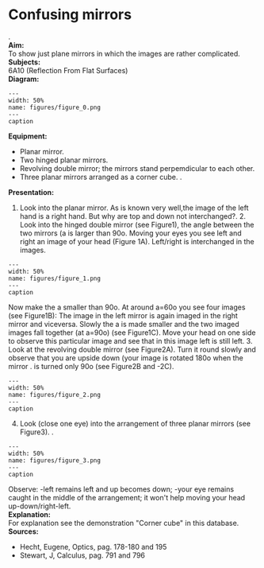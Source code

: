 # Confusing mirrors 
 .   
<b> Aim: </b>  
 To show just plane mirrors in which the images are rather complicated.    
<b> Subjects: </b>  
 6A10 (Reflection From Flat Surfaces)   
<b> Diagram: </b>  
   
```{figure} figures/figure_0.png  
---  
width: 50%  
name: figures/figure_0.png  
---  
caption  
``` 
      
<b> Equipment: </b>  
 
 *  Planar mirror. 
 *  Two hinged planar mirrors. 
 *  Revolving double mirror; the mirrors stand perpemdicular to each other. 
 *  Three planar mirrors arranged as a corner cube. .
    
<b> Presentation: </b>  
 1. Look into the planar mirror. As is known very well,the image of the left hand is a right hand. But why are top and down not interchanged?. 2. Look into the hinged double mirror (see Figure1), the angle between the two mirrors (a is larger than 90o. Moving your eyes you see left and right an image of your head (Figure 1A). Left/right is interchanged in the images.   
```{figure} figures/figure_1.png  
---  
width: 50%  
name: figures/figure_1.png  
---  
caption  
``` 
 Now make the a smaller than 90o. At around a=60o you see four images (see Figure1B): The image in the left mirror is again imaged in the right mirror and viceversa. Slowly the a is made smaller and the two imaged images fall together (at a=90o) (see Figure1C). Move your head on one side to observe this particular image and see that in this image left is still left. 3. Look at the revolving double mirror (see Figure2A). Turn it round slowly and observe that you are upside down (your image is rotated 180o when the mirror . is turned only 90o (see Figure2B and -2C).    
```{figure} figures/figure_2.png  
---  
width: 50%  
name: figures/figure_2.png  
---  
caption  
``` 
 4. Look (close one eye) into the arrangement of three planar mirrors (see Figure3).  .   
```{figure} figures/figure_3.png  
---  
width: 50%  
name: figures/figure_3.png  
---  
caption  
``` 
 Observe: -left remains left and up becomes down; -your eye remains caught in the middle of the arrangement; it won't help moving your head up-down/right-left.    
<b> Explanation: </b>  
 For explanation see the demonstration "Corner cube" in this database.    
<b> Sources: </b>  
 
 *  Hecht, Eugene, Optics, pag. 178-180 and 195 
 *  Stewart, J, Calculus, pag. 791 and 796
  